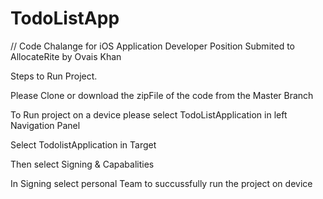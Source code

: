 # TodoListApp
// Code Chalange for iOS Application Developer Position 
Submited to AllocateRite by Ovais Khan



Steps to Run Project.


Please Clone or download the zipFile of the code from the Master Branch


To Run project on a device please select TodoListApplication in left Navigation Panel


Select TodolistApplication in Target


Then select Signing & Capabalities


In Signing select personal Team to succussfully run the project on device
